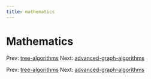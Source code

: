 ```yaml
---
title: mathematics
---
```


# Mathematics

Prev: [tree-algorithms](tree-algorithms.md) Next:
[advanced-graph-algorithms](advanced-graph-algorithms.md)

Prev: [tree-algorithms](tree-algorithms.md) Next:
[advanced-graph-algorithms](advanced-graph-algorithms.md)
